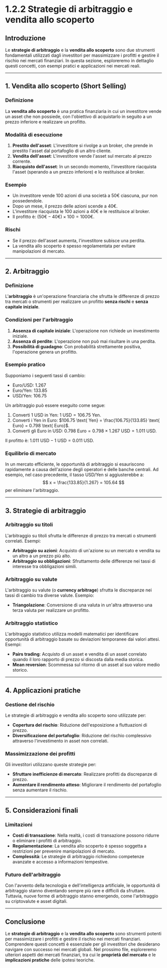 # 1.2.2 Strategie di arbitraggio e vendita allo scoperto

## Introduzione
Le **strategie di arbitraggio** e la **vendita allo scoperto** sono due strumenti fondamentali utilizzati dagli investitori per massimizzare i profitti e gestire il rischio nei mercati finanziari. In questa sezione, esploreremo in dettaglio questi concetti, con esempi pratici e applicazioni nei mercati reali.

---

## 1. Vendita allo scoperto (Short Selling)

### Definizione
La **vendita allo scoperto** è una pratica finanziaria in cui un investitore vende un asset che non possiede, con l'obiettivo di acquistarlo in seguito a un prezzo inferiore e realizzare un profitto.

### Modalità di esecuzione
1. **Prestito dell'asset**: L'investitore si rivolge a un broker, che prende in prestito l'asset dal portafoglio di un altro cliente.
2. **Vendita dell'asset**: L'investitore vende l'asset sul mercato al prezzo corrente.
3. **Riacquisto dell'asset**: In un secondo momento, l'investitore riacquista l'asset (sperando a un prezzo inferiore) e lo restituisce al broker.

### Esempio
- Un investitore vende 100 azioni di una società a 50€ ciascuna, pur non possedendole.
- Dopo un mese, il prezzo delle azioni scende a 40€.
- L'investitore riacquista le 100 azioni a 40€ e le restituisce al broker.
- Il profitto è: $(50€ - 40€) \times 100 = 1000€$.

### Rischi
- Se il prezzo dell'asset aumenta, l'investitore subisce una perdita.
- La vendita allo scoperto è spesso regolamentata per evitare manipolazioni di mercato.

---

## 2. Arbitraggio

### Definizione
L'**arbitraggio** è un'operazione finanziaria che sfrutta le differenze di prezzo tra mercati o strumenti per realizzare un profitto **senza rischi** e **senza capitale iniziale**.

### Condizioni per l'arbitraggio
1. **Assenza di capitale iniziale**: L'operazione non richiede un investimento iniziale.
2. **Assenza di perdite**: L'operazione non può mai risultare in una perdita.
3. **Possibilità di guadagno**: Con probabilità strettamente positiva, l'operazione genera un profitto.

### Esempio pratico
Supponiamo i seguenti tassi di cambio:
- Euro/USD: 1.267
- Euro/Yen: 133.85
- USD/Yen: 106.75

Un arbitraggio può essere eseguito come segue:
1. Converti 1 USD in Yen: $1 \text{ USD} = 106.75 \text{ Yen}$.
2. Converti i Yen in Euro: $106.75 \text{ Yen} = \frac{106.75}{133.85} \text{ Euro} = 0.798 \text{ Euro}$.
3. Converti gli Euro in USD: $0.798 \text{ Euro} = 0.798 \times 1.267 \text{ USD} = 1.011 \text{ USD}$.

Il profitto è: $1.011 \text{ USD} - 1 \text{ USD} = 0.011 \text{ USD}$.

### Equilibrio di mercato
In un mercato efficiente, le opportunità di arbitraggio si esauriscono rapidamente a causa dell'azione degli operatori e delle banche centrali. Ad esempio, nel caso precedente, il tasso USD/Yen si aggiusterebbe a:
$$
x = \frac{133.85}{1.267} = 105.64
$$
per eliminare l'arbitraggio.

---

## 3. Strategie di arbitraggio

### Arbitraggio su titoli
L'arbitraggio su titoli sfrutta le differenze di prezzo tra mercati o strumenti correlati. Esempi:
- **Arbitraggio su azioni**: Acquisto di un'azione su un mercato e vendita su un altro a un prezzo più alto.
- **Arbitraggio su obbligazioni**: Sfruttamento delle differenze nei tassi di interesse tra obbligazioni simili.

### Arbitraggio su valute
L'arbitraggio su valute (o **currency arbitrage**) sfrutta le discrepanze nei tassi di cambio tra diverse valute. Esempio:
- **Triangolazione**: Conversione di una valuta in un'altra attraverso una terza valuta per realizzare un profitto.

### Arbitraggio statistico
L'arbitraggio statistico utilizza modelli matematici per identificare opportunità di arbitraggio basate su deviazioni temporanee dai valori attesi. Esempi:
- **Pairs trading**: Acquisto di un asset e vendita di un asset correlato quando il loro rapporto di prezzo si discosta dalla media storica.
- **Mean reversion**: Scommessa sul ritorno di un asset al suo valore medio storico.

---

## 4. Applicazioni pratiche

### Gestione del rischio
Le strategie di arbitraggio e vendita allo scoperto sono utilizzate per:
- **Copertura del rischio**: Riduzione dell'esposizione a fluttuazioni di prezzo.
- **Diversificazione del portafoglio**: Riduzione del rischio complessivo attraverso l'investimento in asset non correlati.

### Massimizzazione dei profitti
Gli investitori utilizzano queste strategie per:
- **Sfruttare inefficienze di mercato**: Realizzare profitti da discrepanze di prezzo.
- **Aumentare il rendimento atteso**: Migliorare il rendimento del portafoglio senza aumentare il rischio.

---

## 5. Considerazioni finali

### Limitazioni
- **Costi di transazione**: Nella realtà, i costi di transazione possono ridurre o eliminare i profitti di arbitraggio.
- **Regolamentazione**: La vendita allo scoperto è spesso soggetta a restrizioni per prevenire manipolazioni di mercato.
- **Complessità**: Le strategie di arbitraggio richiedono competenze avanzate e accesso a informazioni tempestive.

### Futuro dell'arbitraggio
Con l'avvento della tecnologia e dell'intelligenza artificiale, le opportunità di arbitraggio stanno diventando sempre più rare e difficili da sfruttare. Tuttavia, nuove forme di arbitraggio stanno emergendo, come l'arbitraggio su criptovalute e asset digitali.

---

## Conclusione
Le **strategie di arbitraggio** e la **vendita allo scoperto** sono strumenti potenti per massimizzare i profitti e gestire il rischio nei mercati finanziari. Comprendere questi concetti è essenziale per gli investitori che desiderano navigare con successo nei mercati globali. Nel prossimo file, esploreremo ulteriori aspetti dei mercati finanziari, tra cui le **proprietà del mercato** e le **implicazioni pratiche** delle ipotesi teoriche.